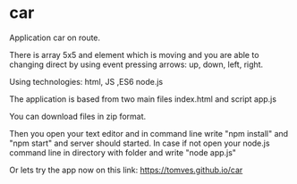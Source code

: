 # car
Application car on route.

There is array 5x5 and element which is moving and you are able to changing direct by using event pressing arrows: up, down, left, right.

Using technologies:
html,
JS ,ES6
node.js

The application is based from two main files index.html and script app.js

You can download files in zip format.

Then you open your text editor and in command line write "npm install" and "npm start"  and server should started.
In case if not open your node.js command line in directory with folder and write "node app.js"

Or lets try the app now on this link: https://tomves.github.io/car


